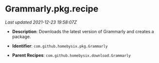 # Grammarly.pkg.recipe

_Last updated 2021-12-23 19:58:07Z_

- **Description**: Downloads the latest version of Grammarly and creates a package.

- **Identifier**: `com.github.homebysix.pkg.Grammarly`

- **Parent Recipes**: `com.github.homebysix.download.Grammarly`